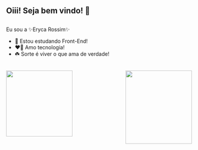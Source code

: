  
<!--
**erycarossim/erycarossim** is a  _special_ ✨ repository because its `README.md` (this file) appears on your GitHub profile.

Here are some ideas to get you started:

- 🔭 I’m currently working on ...

- 👯 I’m looking to collaborate on ...
- 🤔 I’m looking for help with ...
- 💬 Ask me about ...
- 📫 How to reach me: ...
- 😄 Pronouns: ...
- ⚡ Fun fact: ...
-->


## Oiii! Seja bem vindo! 👋
##

Eu sou a ✨Eryca Rossim✨
 <div>
  
  - 🌱 Estou estudando Front-End! <br>
  - ❤️‍🔥 Amo tecnologia!<br>
  - ☘️ Sorte é viver o que ama de verdade!<br>
  <br>
  <a href="https://github.com/erycarossim">
  <img height="180em" src="https://github-readme-stats.vercel.app/api?username=erycarossim&show_icons=true&theme=blue&include_all_commits=true&count_private=true"/>
  <img align="right" alt="" height="200" width="180" src="https://user-images.githubusercontent.com/79291787/131201568-e4fee736-4300-4d5c-b8e8-5fb965fdd54e.gif">
</div>
  
  ##
